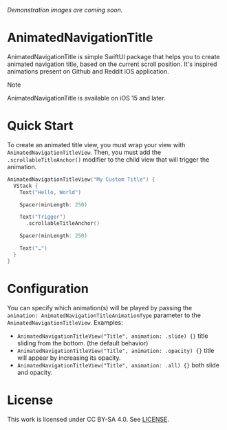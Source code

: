 *Demonstration images are coming soon.*

# AnimatedNavigationTitle

AnimatedNavigationTitle is simple SwiftUI package that helps you to create animated navigation title, based on the current scroll position.
It's inspired animations present on Github and Reddit iOS application.

> [!NOTE]
> AnimatedNavigationTitle is available on iOS 15 and later.

# Quick Start
To create an animated title view, you must wrap your view with `AnimatedNavigationTitleView`.
Then, you must add the `.scrollableTitleAnchor()` modifier to the child view that will trigger the animation.

```swift
AnimatedNavigationTitleView("My Custom Title") {
  VStack {
    Text("Hello, World")

    Spacer(minLength: 250)

    Text("Trigger")
      .scrollableTitleAnchor()

    Spacer(minLength: 250)

    Text("…")
  }
}
```

# Configuration
You can specify which animation(s) will be played by passing the `animation: AnimatedNavigationTitleAnimationType` parameter to the `AnimatedNavigationTitleView`.
Examples:
* `AnimatedNavigationTitleView("Title", animation: .slide) {}` title sliding from the bottom. (the default behavior)
* `AnimatedNavigationTitleView("Title", animation: .opacity) {}` title will appear by increasing its opacity.
* `AnimatedNavigationTitleView("Title", animation: .all) {}` both slide and opacity.

# License
This work is licensed under CC BY-SA 4.0.
See [LICENSE](./LICENSE).


